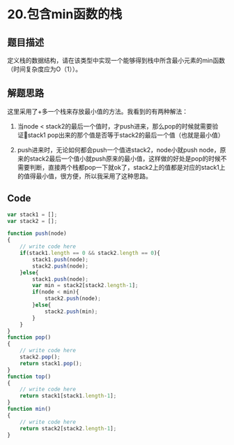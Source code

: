 # 20.包含min函数的栈

## 题目描述
定义栈的数据结构，请在该类型中实现一个能够得到栈中所含最小元素的min函数（时间复杂度应为O（1））。

## 解题思路
这里采用了+多一个栈来存放最小值的方法。我看到的有两种解法：
1. 当node < stack2的最后一个值时，才push进来，那么pop的时候就需要验证stack1 pop出来的那个值是否等于stack2的最后一个值（也就是最小值）


2. push进来时，无论如何都会push一个值进stack2，node小就push node，原来的stack2最后一个值小就push原来的最小值，这样做的好处是pop的时候不需要判断，直接两个栈都pop一下就ok了，stack2上的值都是对应的stack1上的值得最小值，很方便，所以我采用了这种思路。

## Code
```javascript
var stack1 = [];
var stack2 = [];

function push(node)
{
    // write code here
    if(stack1.length == 0 && stack2.length == 0){
        stack1.push(node);
        stack2.push(node);
    }else{
        stack1.push(node);
        var min = stack2[stack2.length-1];
        if(node < min){
            stack2.push(node);
        }else{
            stack2.push(min);
        }
    }
}
function pop()
{
    // write code here
    stack2.pop();
    return stack1.pop();
}
function top()
{
    // write code here
    return stack1[stack1.length-1];
}
function min()
{
    // write code here
    return stack2[stack2.length-1];
}
```
